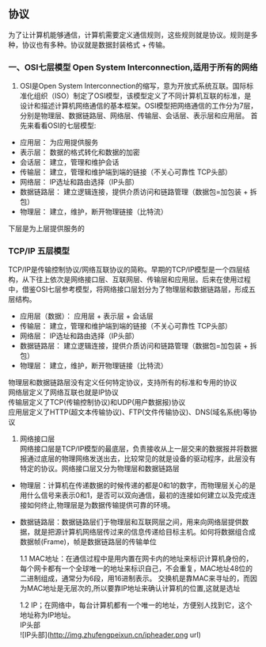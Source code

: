 ## 协议
为了让计算机能够通信，计算机需要定义通信规则，这些规则就是协议。规则是多种，协议也有多种。协议就是数据封装格式 + 传输。  

### 一、OSI七层模型  Open System Interconnection,适用于所有的网络 
1. OSI是Open System Interconnection的缩写，意为开放式系统互联。国际标准化组织（ISO）制定了OSI模型，该模型定义了不同计算机互联的标准，是设计和描述计算机网络通信的基本框架。OSI模型把网络通信的工作分为7层，分别是物理层、数据链路层、网络层、传输层、会话层、表示层和应用层。 首先来看看OSI的七层模型:

- 应用层： 为应用提供服务
- 表示层： 数据的格式转化和数据的加密
- 会话层： 建立，管理和维护会话
- 传输层： 建立，管理和维护端到端的链接（不关心可靠性 TCP头部）
- 网络层： IP选址和路由选择（IP头部）
- 数据链路层： 建立逻辑连接，提供介质访问和链路管理（数据包=加包装 + 拆包）
- 物理层： 建立，维护，断开物理链接（比特流）

下层是为上层提供服务的

### TCP/IP 五层模型
 TCP/IP是传输控制协议/网络互联协议的简称。早期的TCP/IP模型是一个四层结构，从下往上依次是网络接口层、互联网层、传输层和应用层。后来在使用过程中，借鉴OSI七层参考模型，将网络接口层划分为了物理层和数据链路层，形成五层结构。   

- 应用层（数据）： 应用层 + 表示层 + 会话层  
- 传输层： 建立，管理和维护端到端的链接（不关心可靠性 TCP头部）
- 网络层： IP选址和路由选择（IP头部）
- 数据链路层： 建立逻辑连接，提供介质访问和链路管理（数据包=加包装 + 拆包）
- 物理层： 建立，维护，断开物理链接（比特流）  

物理层和数据链路层没有定义任何特定协议，支持所有的标准和专用的协议  
网络层定义了网络互联也就是IP协议  
传输层定义了TCP(传输控制协议)和UDP(用户数据报)协议  
应用层定义了HTTP(超文本传输协议)、FTP(文件传输协议)、DNS(域名系统)等协议  

1. 网络接口层  
网络接口层是TCP/IP模型的最底层，负责接收从上一层交来的数据报并将数据报通过底层的物理网络发送出去，比较常见的就是设备的驱动程序，此层没有特定的协议。网络接口层又分为物理层和数据链路层  
- 物理层：计算机在传递数据的时候传递的都是0和1的数字，而物理层关心的是用什么信号来表示0和1，是否可以双向通信，最初的连接如何建立以及完成连接如何终止,物理层是为数据传输提供可靠的环境。  
- 数据链路层：数据链路层们于物理层和互联网层之间，用来向网络层提供数据，就是把源计算机网络层传过来的信息传递给目标主机。如何将数据组合成数据帧(Frame)，帧是数据链路层的传输单位

  1.1 MAC地址：在通信过程中是用内置在网卡内的地址来标识计算机身份的，每个网卡都有一个全球唯一的地址来标识自己，不会重复，MAC地址48位的二进制组成，通常分为6段，用16进制表示。 交换机是靠MAC来寻址的，而因为MAC地址是无层次的,所以要靠IP地址来确认计算机的位置,这就是选址   

  1.2 IP；在网络中，每台计算机都有一个唯一的地址，方便别人找到它，这个地址称为IP地址。  
  IP头部  
  ![IP头部](http://img.zhufengpeixun.cn/ipheader.png url)

  